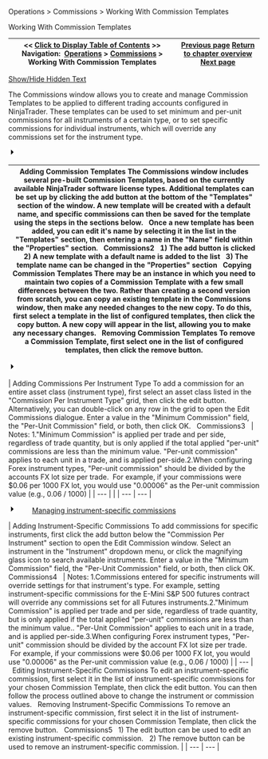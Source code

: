 ﻿


Operations \> Commissions \> Working With Commission Templates






















Working With Commission Templates







| \<\< [Click to Display Table of Contents](adding_per_instrument_commissi_2.md) \>\> **Navigation:**     [Operations](operations.md) \> [Commissions](understanding_commissions.md) \> Working With Commission Templates | [Previous page](understanding_commissions.md) [Return to chapter overview](understanding_commissions.md) [Next page](adding_per_instrument_commissi_3.md) |
| --- | --- |




[Show/Hide Hidden Text](javascript:HMToggleExpandAll(!HMAnyToggleOpen()) "Click to open/close expanding sections")









The Commissions window allows you to create and manage Commission Templates to be applied to different trading accounts configured in NinjaTrader. These templates can be used to set minimum and per\-unit commissions for all instruments of a certain type, or to set specific commissions for individual instruments, which will override any commissions set for the instrument type.


![tog_plus](tog_plus.gif)




| Adding Commission Templates The Commissions window includes several pre\-built Commission Templates, based on the currently available NinjaTrader software license types. Additional templates can be set up by clicking the add button at the bottom of the "Templates" section of the window. A new template will be created with a default name, and specific commissions can then be saved for the template using the steps in the sections below.    Once a new template has been added, you can edit it's name by selecting it in the list in the "Templates" section, then entering a name in the "Name" field within the "Properties" section.   Commissions2   1\) The add button is clicked   2\) A new template with a default name is added to the list   3\) The template name can be changed in the "Properties" section   Copying Commission Templates There may be an instance in which you need to maintain two copies of a Commission Template with a few small differences between the two. Rather than creating a second version from scratch, you can copy an existing template in the Commissions window, then make any needed changes to the new copy. To do this, first select a template in the list of configured templates, then click the copy button. A new copy will appear in the list, allowing you to make any necessary changes.   Removing Commission Templates To remove a Commission Template, first select one in the list of configured templates, then click the remove button. |
| --- |



![tog_plus](tog_plus.gif)




| Adding Commissions Per Instrument Type To add a commission for an entire asset class (instrument type), first select an asset class listed in the "Commission Per Instrument Type" grid, then click the edit button. Alternatively, you can double\-click on any row in the grid to open the Edit Commissions dialogue. Enter a value in the "Minimum Commission" field, the "Per\-Unit Commission" field, or both, then click OK.   Commissions3     | Notes:  1\."Minimum Commission" is applied per trade and per side, regardless of trade quantity, but is only applied if the total applied "per\-unit" commissions are less than the minimum value. "Per\-unit commission" applies to each unit in a trade, and is applied per\-side.2\.When configuring Forex instrument types, "Per\-unit commission" should be divided by the accounts FX lot size per trade.  For example, if your commissions were $0\.06 per 1000 FX lot, you would use "0\.00006" as the Per\-unit commission value (e.g., 0\.06 / 1000\) | | --- | |
| --- | --- |



![tog_plus](tog_plus.gif)        [Managing instrument\-specific commissions](javascript:HMToggle('toggle','ManagingInstrumentSpecificCommissions','ManagingInstrumentSpecificCommissions_ICON'))




| Adding Instrument\-Specific Commissions To add commissions for specific instruments, first click the add button below the "Commission Per Instrument" section to open the Edit Commission window. Select an instrument in the "Instrument" dropdown menu, or click the magnifying glass icon to search available instruments. Enter a value in the "Minimum Commission" field, the "Per\-Unit Commission" field, or both, then click OK.   Commissions4     | Notes:  1\.Commissions entered for specific instruments will override settings for that instrument's type. For example, setting instrument\-specific commissions for the E\-Mini S\&P 500 futures contract will override any commissions set for all Futures instruments.2\."Minimum Commission" is applied per trade and per side, regardless of trade quantity, but is only applied if the total applied "per\-unit" commissions are less than the minimum value.. "Per\-Unit Commission" applies to each unit in a trade, and is applied per\-side.3\.When configuring Forex instrument types, "Per\-unit" commission should be divided by the account FX lot size per trade.  For example, if your commissions were $0\.06 per 1000 FX lot, you would use "0\.00006" as the Per\-unit commission value (e.g., 0\.06 / 1000\) | | --- |        Editing Instrument\-Specific Commissions To edit an instrument\-specific commission, first select it in the list of instrument\-specific commissions for your chosen Commission Template, then click the edit button. You can then follow the process outlined above to change the instrument or commission values.   Removing Instrument\-Specific Commissions To remove an instrument\-specific commission, first select it in the list of instrument\-specific commissions for your chosen Commission Template, then click the remove button.   Commissions5   1\) The edit button can be used to edit an existing instrument\-specific commission.   2\) The remove button can be used to remove an instrument\-specific commission. |
| --- | --- |










